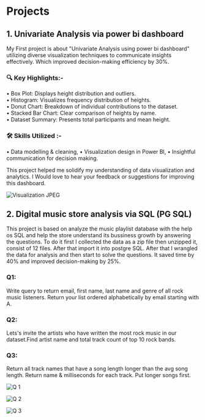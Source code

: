 # Projects
## 1. Univariate Analysis via power bi dashboard

My First project is about "Univariate Analysis using power bi dashboard" utilizing diverse visualization techniques to communicate insights effectively. Which improved decision-making efficiency by 30%.

 ### 🔍 Key Highlights:- 
• Box Plot: Displays height distribution and outliers.  
• Histogram: Visualizes frequency distribution of heights.  
• Donut Chart: Breakdown of individual contributions to the dataset.  
• Stacked Bar Chart: Clear comparison of heights by name.  
• Dataset Summary: Presents total participants and mean height.  

 ### 🛠 Skills Utilized :- 
• Data modelling & cleaning,
• Visualization design in Power BI,
• Insightful communication for decision making.

This project helped me solidify my understanding of data visualization and analytics. I Would love to hear your feedback or suggestions for improving this dashboard.

![Visualization  JPEG](https://github.com/user-attachments/assets/8431bace-c84c-48b9-aaee-06639d1a9a47)



## 2. Digital music store analysis via SQL (PG SQL)

This project is based on analyze the music playlist database with the help os SQL and help the store understand its bussiness growth by answering the questions.
To do it first I collected the data as a zip file then unzipped it, consist of 12 files. After that import it into postgre SQL. After that I wrangled the data for analysis and then start to solve the questions. It saved time by 40% and improved decision-making by 25%.

### Q1:
Write query to return email, first name, last name and genre of all rock music listeners. Return your list ordered alphabetically by email starting with A.
### Q2: 
Lets's invite the artists who have written the most rock music in our dataset.Find artist name and total track count of top 10 rock bands.
### Q3:
Return all track names that have a song length longer than the avg song length. Return name & milliseconds for each track. Put longer songs first.

![Q 1](https://github.com/user-attachments/assets/3ad6037e-dd44-44e1-b2a7-cce3e40b92aa)

![Q 2](https://github.com/user-attachments/assets/585aea7a-d491-4af5-8d3b-f84501de5410)

![Q 3](https://github.com/user-attachments/assets/30a42044-9297-43dc-86d8-bce002be7074)
